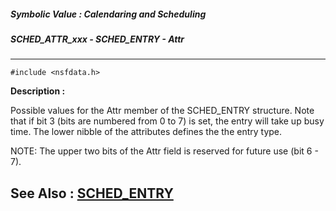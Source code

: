 ##### Symbolic Value : Calendaring and Scheduling
##### SCHED_ATTR_xxx - SCHED_ENTRY - Attr
---
```
#include <nsfdata.h>
```
**Description :**

Possible values for the Attr member of the SCHED_ENTRY structure.  Note that if 
bit 3 (bits are numbered from 0 to 7) is set, the entry will take up busy 
time.  The lower nibble of the attributes defines the the entry type.

NOTE:  The upper two bits of the Attr field is reserved for future use (bit 6 - 
7).

**See Also :**
[SCHED_ENTRY](/reference/Data/SCHED_ENTRY)
---
